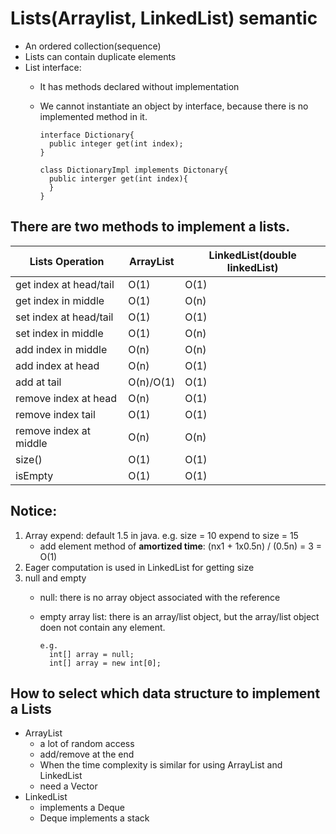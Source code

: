 # Lists(Arraylist, LinkedList) semantic
  - An ordered collection(sequence)
  - Lists can contain duplicate elements
  - List interface: 
    - It has methods declared without implementation
    - We cannot instantiate an object by interface, because there is no implemented method in it.
    
          interface Dictionary{
            public integer get(int index);
          }

          class DictionaryImpl implements Dictonary{
            public interger get(int index){
            }
          }

 ## There are two methods to implement a lists.

|   Lists Operation       | ArrayList | LinkedList(double linkedList) |  
|-------------------------|-----------|-------------------------------|
| get index at head/tail  |   O(1)    |           O(1)                |
| get index in middle     |   O(1)    |           O(n)                |
| set index at head/tail  |   O(1)    |           O(1)                |
| set index in middle     |   O(1)    |           O(n)                |
| add index in middle     |   O(n)    |           O(n)                |
| add index at head       |   O(n)    |           O(1)                |
| add at tail             |O(n)/O(1)  |           O(1)                |
| remove index at head    |   O(n)    |           O(1)                |
| remove index tail       |   O(1)    |           O(1)                |
| remove index at middle  |   O(n)    |           O(n)                |
| size()                  |   O(1)    |           O(1)                |
| isEmpty                 |   O(1)    |           O(1)                |

## Notice:
1. Array expend: default 1.5 in java.  e.g. size = 10 expend to size = 15
   - add element method of <b>amortized time</b>: (nx1 + 1x0.5n) / (0.5n) = 3 = O(1)
2. Eager computation is used in LinkedList for getting size
3. null and empty
   - null: there is no array object associated with the reference
    - empty array list: there is an array/list object, but the array/list object doen not contain any element.
   
          e.g.
            int[] array = null;
            int[] array = new int[0];

## How to select which data structure to implement a Lists
   - ArrayList
     - a lot of random access
     - add/remove at the end
     - When the time complexity is similar for using ArrayList and LinkedList
     - need a Vector
   - LinkedList
     - implements a Deque
     - Deque implements a stack
